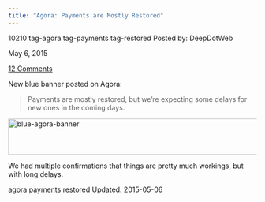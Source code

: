 ```yaml
---
title: "Agora: Payments are Mostly Restored"
---
```


10210 tag-agora tag-payments tag-restored
Posted by: DeepDotWeb 

<span>May 6, 2015</span>

<span><a href="/2015/05/06/agora-payments-are-mostly-restored/#comments">12 Comments</a></span>
</p>

<p>New blue banner posted on Agora:</p>
<blockquote><p><span class="market-wide-message">Payments are mostly restored, but we&#8217;re expecting some delays for new ones in the coming days.</span></p></blockquote>
<p><a href="/imgs/2015/05/blue-agora-banner.png"><img src="/imgs/2015/05/blue-agora-banner.png" alt="blue-agora-banner" width="826" height="73" class="aligncenter size-full wp-image-10211" srcset="/imgs/2015/05/blue-agora-banner.png 826w, /imgs/2015/05/blue-agora-banner-300x27.png 300w" sizes="(max-width: 826px) 100vw, 826px" /></a></p>
<p>We had multiple confirmations that things are pretty much workings, but with long delays.</p>
</div>
<a href="/tag/agora/" rel="tag">agora</a> <a href="/tag/payments/" rel="tag">payments</a> <a href="/tag/restored/" rel="tag">restored</a></span> 
Updated: 2015-05-06

    
